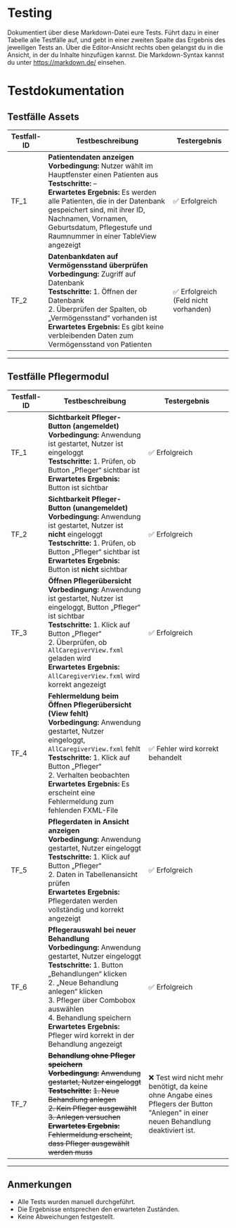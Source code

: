 # Testing

Dokumentiert über diese Markdown-Datei eure Tests. Führt dazu in einer Tabelle alle Testfälle auf,
und gebt in einer zweiten Spalte das Ergebnis des jeweiligen Tests an. Über die Editor-Ansicht rechts oben
gelangst du in die Ansicht, in der du Inhalte hinzufügen kannst. Die Markdown-Syntax kannst du unter 
https://markdown.de/ einsehen.


# Testdokumentation

## Testfälle Assets

| Testfall-ID | Testbeschreibung                                                                                                                                                                                                                                                                                                               | Testergebnis                         |
|-------------|--------------------------------------------------------------------------------------------------------------------------------------------------------------------------------------------------------------------------------------------------------------------------------------------------------------------------------|--------------------------------------|
| TF_1        | **Patientendaten anzeigen**<br>**Vorbedingung:** Nutzer wählt im Hauptfenster einen Patienten aus<br>**Testschritte:** –<br>**Erwartetes Ergebnis:** Es werden alle Patienten, die in der Datenbank gespeichert sind, mit ihrer ID, Nachnamen, Vornamen, Geburtsdatum, Pflegestufe und Raumnummer in einer TableView angezeigt | ✅ Erfolgreich                        |
| TF_2        | **Datenbankdaten auf Vermögensstand überprüfen**<br>**Vorbedingung:** Zugriff auf Datenbank<br>**Testschritte:** 1. Öffnen der Datenbank<br>2. Überprüfen der Spalten, ob „Vermögensstand“ vorhanden ist<br>**Erwartetes Ergebnis:** Es gibt keine verbleibenden Daten zum Vermögensstand von Patienten                        | ✅ Erfolgreich (Feld nicht vorhanden) |

---

## Testfälle Pflegermodul

| Testfall-ID | Testbeschreibung                                                                                                                                                                                                                                                                                                                                | Testergebnis                                                                                                                         |
|-------------|-------------------------------------------------------------------------------------------------------------------------------------------------------------------------------------------------------------------------------------------------------------------------------------------------------------------------------------------------|--------------------------------------------------------------------------------------------------------------------------------------|
| TF_1        | **Sichtbarkeit Pfleger-Button (angemeldet)**<br>**Vorbedingung:** Anwendung ist gestartet, Nutzer ist eingeloggt<br>**Testschritte:** 1. Prüfen, ob Button „Pfleger“ sichtbar ist<br>**Erwartetes Ergebnis:** Button ist sichtbar                                                                                                               | ✅ Erfolgreich                                                                                                                        |
| TF_2        | **Sichtbarkeit Pfleger-Button (unangemeldet)**<br>**Vorbedingung:** Anwendung ist gestartet, Nutzer ist **nicht** eingeloggt<br>**Testschritte:** 1. Prüfen, ob Button „Pfleger“ sichtbar ist<br>**Erwartetes Ergebnis:** Button ist **nicht** sichtbar                                                                                         | ✅ Erfolgreich                                                                                                                        |
| TF_3        | **Öffnen Pflegerübersicht**<br>**Vorbedingung:** Anwendung ist gestartet, Nutzer ist eingeloggt, Button „Pfleger“ ist sichtbar<br>**Testschritte:** 1. Klick auf Button „Pfleger“<br>2. Überprüfen, ob `AllCaregiverView.fxml` geladen wird<br>**Erwartetes Ergebnis:** `AllCaregiverView.fxml` wird korrekt angezeigt                          | ✅ Erfolgreich                                                                                                                        |
| TF_4        | **Fehlermeldung beim Öffnen Pflegerübersicht (View fehlt)**<br>**Vorbedingung:** Anwendung gestartet, Nutzer eingeloggt, `AllCaregiverView.fxml` fehlt<br>**Testschritte:** 1. Klick auf Button „Pfleger“<br>2. Verhalten beobachten<br>**Erwartetes Ergebnis:** Es erscheint eine Fehlermeldung zum fehlenden FXML-File                        | ✅ Fehler wird korrekt behandelt                                                                                                      |
| TF_5        | **Pflegerdaten in Ansicht anzeigen**<br>**Vorbedingung:** Anwendung gestartet, Nutzer eingeloggt<br>**Testschritte:** 1. Klick auf Button „Pfleger“<br>2. Daten in Tabellenansicht prüfen<br>**Erwartetes Ergebnis:** Pflegerdaten werden vollständig und korrekt angezeigt                                                                     | ✅ Erfolgreich                                                                                                                        |
| TF_6        | **Pflegerauswahl bei neuer Behandlung**<br>**Vorbedingung:** Anwendung gestartet, Nutzer eingeloggt<br>**Testschritte:** 1. Button „Behandlungen“ klicken<br>2. „Neue Behandlung anlegen“ klicken<br>3. Pfleger über Combobox auswählen<br>4. Behandlung speichern<br>**Erwartetes Ergebnis:** Pfleger wird korrekt in der Behandlung angezeigt | ✅ Erfolgreich                                                                                                                        |
| TF_7        | **~~Behandlung ohne Pfleger speichern~~**<br>**~~Vorbedingung:~~** ~~Anwendung gestartet, Nutzer eingeloggt~~<br>**~~Testschritte:~~** ~~1. Neue Behandlung anlegen~~<br>~~2. Kein Pfleger ausgewählt~~<br>~~3. Anlegen versuchen~~<br>**~~Erwartetes Ergebnis:~~** ~~Fehlermeldung erscheint, dass Pfleger ausgewählt werden muss~~            | ❌ Test wird nicht mehr benötigt, da keine ohne Angabe eines Pflegers der Button "Anlegen" in einer neuen Behandlung deaktiviert ist. |

---

## Anmerkungen

- Alle Tests wurden manuell durchgeführt.
- Die Ergebnisse entsprechen den erwarteten Zuständen.
- Keine Abweichungen festgestellt.



